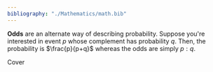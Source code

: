 ```yaml
---
bibliography: "./Mathematics/math.bib"
---
```


**Odds** are an alternate way of describing probability. Suppose you're interested in event $p$ whose complement has probability $q$. Then, the probability is $\frac{p}{p+q}$ whereas the odds are simply $p: q$.

Cover